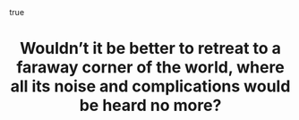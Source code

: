 ---
title: Wouldn’t it be better to retreat to a faraway corner of the world, where all its noise and complications would be heard no more?
description: -Emil Cioran
math: true
weight: 1
---